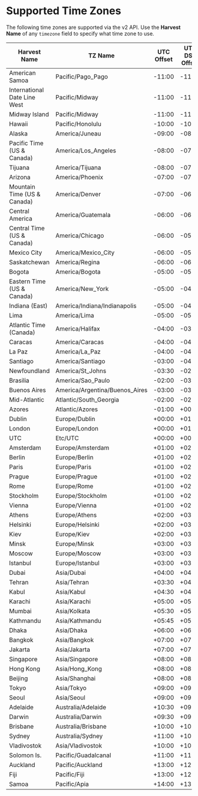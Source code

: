 # Supported Time Zones

The following time zones are supported via the v2 API. Use the **Harvest Name** of any `timezone` field to specify what time zone to use.

| Harvest Name | TZ Name | UTC Offset | UTC DST Offset |
|--------------|---------|------------|----------------|
| American Samoa | Pacific/Pago_Pago | -11:00 | -11:00 |
| International Date Line West | Pacific/Midway | -11:00 | -11:00 |
| Midway Island | Pacific/Midway | -11:00 | -11:00 |
| Hawaii | Pacific/Honolulu | -10:00 | -10:00 |
| Alaska | America/Juneau | -09:00 | -08:00 |
| Pacific Time (US & Canada) | America/Los_Angeles | -08:00 | -07:00 |
| Tijuana | America/Tijuana | -08:00 | -07:00 |
| Arizona | America/Phoenix | -07:00 | -07:00 |
| Mountain Time (US & Canada) | America/Denver | -07:00 | -06:00 |
| Central America | America/Guatemala | -06:00 | -06:00 |
| Central Time (US & Canada) | America/Chicago | -06:00 | -05:00 |
| Mexico City | America/Mexico_City | -06:00 | -05:00 |
| Saskatchewan | America/Regina | -06:00 | -06:00 |
| Bogota | America/Bogota | -05:00 | -05:00 |
| Eastern Time (US & Canada) | America/New_York | -05:00 | -04:00 |
| Indiana (East) | America/Indiana/Indianapolis | -05:00 | -04:00 |
| Lima | America/Lima | -05:00 | -05:00 |
| Atlantic Time (Canada) | America/Halifax | -04:00 | -03:00 |
| Caracas | America/Caracas | -04:00 | -04:00 |
| La Paz | America/La_Paz | -04:00 | -04:00 |
| Santiago | America/Santiago | -03:00 | -04:00 |
| Newfoundland | America/St_Johns | -03:30 | -02:30 |
| Brasilia | America/Sao_Paulo | -02:00 | -03:00 |
| Buenos Aires | America/Argentina/Buenos_Aires | -03:00 | -03:00 |
| Mid-Atlantic | Atlantic/South_Georgia | -02:00 | -02:00 |
| Azores | Atlantic/Azores | -01:00 | +00:00 |
| Dublin | Europe/Dublin | +00:00 | +01:00 |
| London | Europe/London | +00:00 | +01:00 |
| UTC | Etc/UTC | +00:00 | +00:00 |
| Amsterdam | Europe/Amsterdam | +01:00 | +02:00 |
| Berlin | Europe/Berlin | +01:00 | +02:00 |
| Paris | Europe/Paris | +01:00 | +02:00 |
| Prague | Europe/Prague | +01:00 | +02:00 |
| Rome | Europe/Rome | +01:00 | +02:00 |
| Stockholm | Europe/Stockholm | +01:00 | +02:00 |
| Vienna | Europe/Vienna | +01:00 | +02:00 |
| Athens | Europe/Athens | +02:00 | +03:00 |
| Helsinki | Europe/Helsinki | +02:00 | +03:00 |
| Kiev | Europe/Kiev | +02:00 | +03:00 |
| Minsk | Europe/Minsk | +03:00 | +03:00 |
| Moscow | Europe/Moscow | +03:00 | +03:00 |
| Istanbul | Europe/Istanbul | +03:00 | +03:00 |
| Dubai | Asia/Dubai | +04:00 | +04:00 |
| Tehran | Asia/Tehran | +03:30 | +04:30 |
| Kabul | Asia/Kabul | +04:30 | +04:30 |
| Karachi | Asia/Karachi | +05:00 | +05:00 |
| Mumbai | Asia/Kolkata | +05:30 | +05:30 |
| Kathmandu | Asia/Kathmandu | +05:45 | +05:45 |
| Dhaka | Asia/Dhaka | +06:00 | +06:00 |
| Bangkok | Asia/Bangkok | +07:00 | +07:00 |
| Jakarta | Asia/Jakarta | +07:00 | +07:00 |
| Singapore | Asia/Singapore | +08:00 | +08:00 |
| Hong Kong | Asia/Hong_Kong | +08:00 | +08:00 |
| Beijing | Asia/Shanghai | +08:00 | +08:00 |
| Tokyo | Asia/Tokyo | +09:00 | +09:00 |
| Seoul | Asia/Seoul | +09:00 | +09:00 |
| Adelaide | Australia/Adelaide | +10:30 | +09:30 |
| Darwin | Australia/Darwin | +09:30 | +09:30 |
| Brisbane | Australia/Brisbane | +10:00 | +10:00 |
| Sydney | Australia/Sydney | +11:00 | +10:00 |
| Vladivostok | Asia/Vladivostok | +10:00 | +10:00 |
| Solomon Is. | Pacific/Guadalcanal | +11:00 | +11:00 |
| Auckland | Pacific/Auckland | +13:00 | +12:00 |
| Fiji | Pacific/Fiji | +13:00 | +12:00 |
| Samoa | Pacific/Apia | +14:00 | +13:00 |